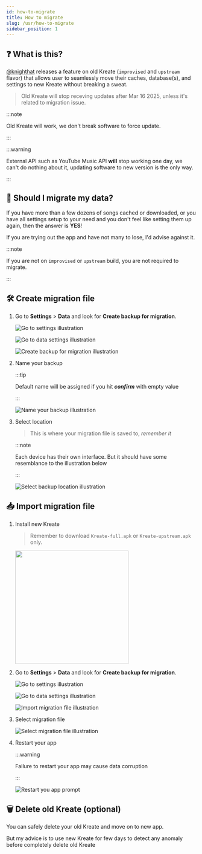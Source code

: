 ```yaml
---
id: how-to-migrate
title: How to migrate
slug: /usr/how-to-migrate
sidebar_position: 1
---
```


## ❓ What is this?

[@knighthat](https://github.com/knighthat) releases a feature on old Kreate (`improvised` and `upstream` flavor) that allows user to seamlessly move their caches, database(s), and settings to new Kreate without breaking a sweat.

> Old Kreate will stop receving updates after Mar 16 2025, unless it's related to migration issue.

:::note

Old Kreate will work, we don't break software to force update.

:::

:::warning

External API such as YouTube Music API **will** stop working one day, we can't do nothing about it, updating software to new version is the only way.

:::


## 🤔 Should I migrate my data?

If you have more than a few dozens of songs cached or downloaded, or you have all settings setup to your need and you don't feel like setting them up again, then the answer is **YES**!

If you are trying out the app and have not many to lose, I'd advise against it.

:::note

If you are not on `improvised` or `upstream` build, you are not required to migrate.

:::

## 🛠️ Create migration file

1. Go to  **Settings** > **Data** and look for **Create backup for migration**.

    ![Go to settings illustration](./img/go-to-settings.webp)

    ![Go to data settings illustration](./img/go-to-data-settings.webp)

    ![Create backup for migration illustration](./img/data-settings-create-backup-for-migration.webp)

2. Name your backup

    :::tip

    Default name will be assigned if you hit **_confirm_** with empty value

    :::

    ![Name your backup illustration](./img/name-your-migration-file.webp)

3. Select location

    > This is where your migration file is saved to, *_remember it_*

    :::note

    Each device has their own interface. But it should have some resemblance to the illustration below

    :::

    ![Select backup location illustration](./img/select-backup-location.webp)

## 📥 Import migration file

1. Install new Kreate

    > Remember to download `Kreate-full.apk` or `Kreate-upstream.apk` only.

    <a href="https://github.com/knighthat/Kreate/releases/latest">
        <img src="/get_it_on/github.png" width="300px" />
    </a>

1. Go to  **Settings** > **Data** and look for **Create backup for migration**.

    ![Go to settings illustration](./img/go-to-settings.webp)

    ![Go to data settings illustration](./img/go-to-data-settings.webp)

    ![Import migration file illustration](./img/data-settings-import-imgration-file.webp)

2. Select migration file

    ![Select migration file illustration](./img/select-migration-file.webp)

3. Restart your app

    :::warning

    Failure to restart your app may cause data corruption

    :::

    ![Restart you app prompt](./img/restart-your-app.webp)

## 🗑️ Delete old Kreate (optional)

You can safely delete your old Kreate and move on to new app. 

But my advice is to use new Kreate for few days to detect any anomaly before completely delete old Kreate